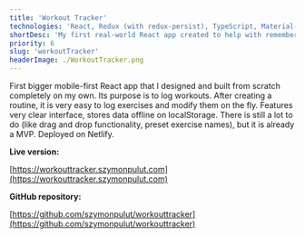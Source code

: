 ```yaml
---
title: 'Workout Tracker'
technologies: 'React, Redux (with redux-persist), TypeScript, Material-UI, HTML5, CSS3'
shortDesc: 'My first real-world React app created to help with remembering my gym workouts and results. In progress, but already past MVP.'
priority: 6
slug: 'workoutTracker'
headerImage: ./WorkoutTracker.png
---
```


First bigger mobile-first React app that I designed and built from scratch completely on my own. Its purpose is to log workouts. After creating a routine, it is very easy to log exercises and modify them on the fly. Features very clear interface, stores data offline on localStorage. There is still a lot to do (like drag and drop functionality, preset exercise names), but it is already a MVP. Deployed on Netlify.

**Live version:**

[https://workouttracker.szymonpulut.com](https://workouttracker.szymonpulut.com)

**GitHub repository:**

[https://github.com/szymonpulut/workouttracker](https://github.com/szymonpulut/workouttracker)
